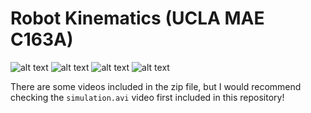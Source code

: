 # Robot Kinematics (UCLA MAE C163A)

![alt text](https://i.imgur.com/se3mK0i.png?raw=true)
![alt text](https://i.imgur.com/BK0qOaV.png)
![alt text](https://i.imgur.com/mc9vZw6.png)
![alt text](https://i.imgur.com/8Y24aUT.png)

There are some videos included in the zip file, but I would recommend checking the `simulation.avi` video first included in this repository!

